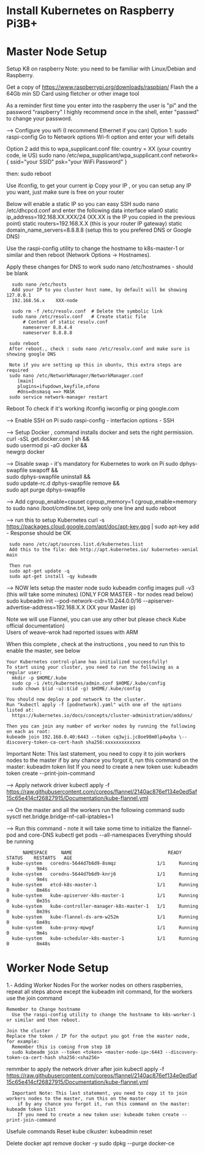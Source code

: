 # Install Kubernetes on Raspberry Pi3B+

# Master Node Setup
Setup K8 on raspberry
Note: you need to be familiar with Linux/Debian and Raspberry.

Get a copy of https://www.raspberrypi.org/downloads/raspbian/
Flash the a 64Gb min SD Card using fletcher or other image tool

As a reminder first time you enter into the raspberry the user is "pi" and the password "raspberry"
I highly recommend once in the shell, enter "passwd" to change your password.

--> Configure you wifi (I recommend Ethernet if you can)
   Option 1:
   sudo raspi-config
   Go to Network options
   Wi-fi option
   and enter your wifi details
   
   Option 2 add this to wpa_supplicant.conf file:
      country = XX (your country code, ie US)
      sudo nano /etc/wpa_supplicant/wpa_supplicant.conf
      network={
          ssid="your SSID"
          psk="your WiFi Password"
        }

   then: sudo reboot
  
  Use ifconfig, to get your current ip
  Copy your IP , or you can setup any IP you want, just make sure is free on your router

  Below will enable a static IP so you can easy SSH
  sudo nano /etc/dhcpcd.conf and enter the following data
    interface wlan0
    static ip_address=192.168.XX.XXX/24   (XX.XX is the IP you copied in the previous point)
    static routers=192.168.X.X  (this is your router IP gateway)
    static domain_name_servers=8.8.8.8  (setup this to you prefered DNS or Google DNS)
 
  
  Use the raspi-config utility to change the hostname to k8s-master-1 or similar and then reboot (Network Options -> Hostnames).
  
  Apply these changes for DNS to work
      sudo nano /etc/hostnames
      - should be blank

      sudo nano /etc/hosts
      Add your IP to you cluster host name, by default will be showing 127.0.0.1
      192.168.56.x    XXX-node
      
      sudo rm -f /etc/resolv.conf  # Delete the symbolic link
      sudo nano /etc/resolv.conf   # Create static file
          # Content of static resolv.conf
          nameserver 8.8.4.4
          nameserver 8.8.8.8
      
     sudo reboot
     After reboot., check : sudo nano /etc/resolv.conf and make sure is showing google DNS

     Note if you are setting up this in ubuntu, this extra steps are required
     sudo nano /etc/NetworkManager/NetworkManager.conf
        [main]
        plugins=ifupdown,keyfile,ofono
        #dns=dnsmasq ==> MASK
     sudo service network-manager restart
  
  Reboot
  To check if it's working
    ifconfig
    iwconfig
    or ping google.com

--> Enable SSH on Pi
  sudo raspi-config - interfacion options - SSH
  
--> Setup Docker ,  command installs docker and sets the right permission.
  curl -sSL get.docker.com | sh && \
  sudo usermod pi -aG docker && \
  newgrp docker 

--> Disable swap - it's mandatory for Kubernetes to work on Pi
  sudo dphys-swapfile swapoff && \
  sudo dphys-swapfile uninstall && \
  sudo update-rc.d dphys-swapfile remove &&\
  sudo apt purge dphys-swapfile

--> Add cgroup_enable=cpuset cgroup_memory=1 cgroup_enable=memory to sudo nano /boot/cmdline.txt, keep only one line
    and sudo reboot


--> run this to setup Kubernetes 
     curl -s https://packages.cloud.google.com/apt/doc/apt-key.gpg | sudo apt-key add - 
     Response should be OK
     
     sudo nano /etc/apt/sources.list.d/kubernetes.list
     Add this to the file: deb http://apt.kubernetes.io/ kubernetes-xenial main
     
     Then run 
     sudo apt-get update -q 
     sudo apt-get install -qy kubeadm
    
-->  NOW lets setup the master node
   sudo kubeadm config images pull -v3 (this will take some minutes)
  (ONLY FOR MASTER - for nodes read below)
     sudo kubeadm init --pod-network-cidr=10.244.0.0/16 --apiserver-advertise-address=192.168.X.X (XX your Master ip)
  
  Note we will use Flannel, you can use any other but please check Kube official documentation)  
  Users of weave-wrok had reported issues with ARM
  
 When this complete , check at the instructions , you need to run this to enable the master, see below

    Your Kubernetes control-plane has initialized successfully!
    To start using your cluster, you need to run the following as a regular user:
      mkdir -p $HOME/.kube
      sudo cp -i /etc/kubernetes/admin.conf $HOME/.kube/config
      sudo chown $(id -u):$(id -g) $HOME/.kube/config

    You should now deploy a pod network to the cluster.
    Run "kubectl apply -f [podnetwork].yaml" with one of the options listed at:
      https://kubernetes.io/docs/concepts/cluster-administration/addons/

    Then you can join any number of worker nodes by running the following on each as root:
    kubeadm join 192.168.0.40:6443 --token cq3wji.jc8oe98m0lp4wyba \--discovery-token-ca-cert-hash sha256:xxxxxxxxxxxxx

Important Note: This last statement, you need to copy it to join workers nodes to the master
    if by any chance you forgot it, run this command on the master: kubeadm token list
    If you need to create a new token use: kubeadm token create --print-join-command


--> Apply network driver
   kubectl apply -f https://raw.githubusercontent.com/coreos/flannel/2140ac876ef134e0ed5af15c65e414cf26827915/Documentation/kube-flannel.yml
    
--> On the master and all the workers run the following command
    sudo sysctl net.bridge.bridge-nf-call-iptables=1

--> Run this command - note it will take some time to initialize the flannel-pod and core-DNS
    kubectl get pods --all-namespaces
    Everything should be running
   
          NAMESPACE     NAME                                   READY   STATUS    RESTARTS   AGE
      kube-system   coredns-5644d7b6d9-8smqz               1/1     Running   0          9m4s
      kube-system   coredns-5644d7b6d9-knrj6               1/1     Running   0          9m4s
      kube-system   etcd-k8s-master-1                      1/1     Running   0          8m46s
      kube-system   kube-apiserver-k8s-master-1            1/1     Running   0          8m35s
      kube-system   kube-controller-manager-k8s-master-1   1/1     Running   0          8m39s
      kube-system   kube-flannel-ds-arm-w252m              1/1     Running   0          6m49s
      kube-system   kube-proxy-mpwgf                       1/1     Running   0          9m4s
      kube-system   kube-scheduler-k8s-master-1            1/1     Running   0          8m48s

  # Worker Node Setup
  1.- Adding Worker Nodes
   For the worker nodes on others raspberries, repeat all steps above except the kubeadm init command, for the workers use the join command
   
    Remember to Change hostname
      Use the raspi-config utility to change the hostname to k8s-worker-1 or similar and then reboot.
    
    Join the cluster
    Replace the token / IP for the output you got from the master node, for example:
      Remember this is coming from step 10
      sudo kubeadm join --token <token> <master-node-ip>:6443 --discovery-token-ca-cert-hash sha256:<sha256>
  
  remmber to apply the network driver after join
  kubectl apply -f https://raw.githubusercontent.com/coreos/flannel/2140ac876ef134e0ed5af15c65e414cf26827915/Documentation/kube-flannel.yml
  
      Important Note: This last statement, you need to copy it to join workers nodes to the master, run this on the master
        if by any chance you forgot it, run this command on the master: kubeadm token list
        If you need to create a new token use: kubeadm token create --print-join-command
  
  
  

Usefule commands
Reset kube clkuster: kubeadmin reset

Delete docker
apt remove docker -y
sudo dpkg --purge docker-ce
    


    


